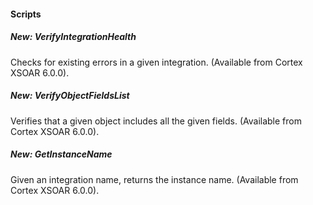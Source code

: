 
#### Scripts
##### New: VerifyIntegrationHealth
Checks for existing errors in a given integration. (Available from Cortex XSOAR 6.0.0).
##### New: VerifyObjectFieldsList
Verifies that a given object includes all the given fields. (Available from Cortex XSOAR 6.0.0).
##### New: GetInstanceName
Given an integration name, returns the instance name. (Available from Cortex XSOAR 6.0.0).
